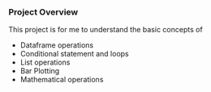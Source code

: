 ### Project Overview

 This project is for me to understand the basic concepts of 

- Dataframe operations
- Conditional statement and loops
- List operations
- Bar Plotting
- Mathematical operations


